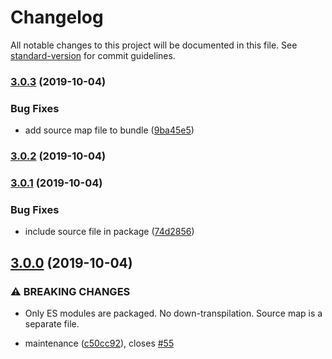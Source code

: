 # Changelog

All notable changes to this project will be documented in this file. See [standard-version](https://github.com/conventional-changelog/standard-version) for commit guidelines.

### [3.0.3](https://github.com/mightyiam/snabbdom-shields-badge/compare/v3.0.2...v3.0.3) (2019-10-04)


### Bug Fixes

* add source map file to bundle ([9ba45e5](https://github.com/mightyiam/snabbdom-shields-badge/commit/9ba45e5))

### [3.0.2](https://github.com/mightyiam/snabbdom-shields-badge/compare/v3.0.1...v3.0.2) (2019-10-04)

### [3.0.1](https://github.com/mightyiam/snabbdom-shields-badge/compare/v3.0.0...v3.0.1) (2019-10-04)


### Bug Fixes

* include source file in package ([74d2856](https://github.com/mightyiam/snabbdom-shields-badge/commit/74d2856))

## [3.0.0](https://github.com/mightyiam/snabbdom-shields-badge/compare/v2.1.1...v3.0.0) (2019-10-04)


### ⚠ BREAKING CHANGES

* Only ES modules are packaged. No down-transpilation. Source map is a separate file.

* maintenance ([c50cc92](https://github.com/mightyiam/snabbdom-shields-badge/commit/c50cc92)), closes [#55](https://github.com/mightyiam/snabbdom-shields-badge/issues/55)
